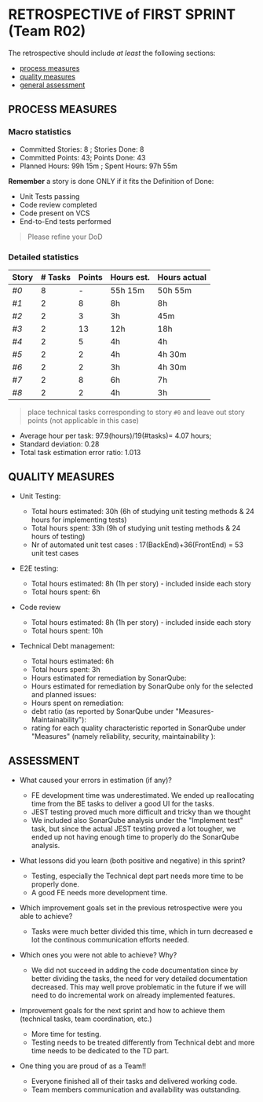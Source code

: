 # RETROSPECTIVE of FIRST SPRINT (Team R02)

The retrospective should include _at least_ the following
sections:

- [process measures](#process-measures)
- [quality measures](#quality-measures)
- [general assessment](#assessment)

## PROCESS MEASURES

### Macro statistics

- Committed Stories: 8 ; Stories Done: 8
- Committed Points: 43; Points Done: 43
- Planned Hours: 99h 15m ; Spent Hours: 97h 55m

**Remember** a story is done ONLY if it fits the Definition of Done:

- Unit Tests passing
- Code review completed
- Code present on VCS
- End-to-End tests performed

> Please refine your DoD

### Detailed statistics

| Story | # Tasks | Points | Hours est. | Hours actual     |
| ----- | ------- | ------ | ---------- | ---------------- |
| _#0_  | 8       | -      | 55h 15m    | 50h 55m          |
| _#1_  | 2       | 8      | 8h         | 8h               |
| _#2_  | 2       | 3      | 3h         | 45m              |
| _#3_  | 2       | 13     | 12h        | 18h              |
| _#4_  | 2       | 5      | 4h         | 4h               |
| _#5_  | 2       | 2      | 4h         | 4h 30m           |
| _#6_  | 2       | 2      | 3h         | 4h 30m           |
| _#7_  | 2       | 8      | 6h         | 7h               |
| _#8_  | 2       | 2      | 4h         | 3h               |

> place technical tasks corresponding to story `#0` and leave out story points (not applicable in this case)

- Average hour per task: 97.9(hours)/19(#tasks)= 4.07 hours; 
- Standard deviation: 0.28
- Total task estimation error ratio: 1.013

## QUALITY MEASURES

- Unit Testing:
  - Total hours estimated: 30h (6h of studying unit testing methods & 24 hours for implementing tests) 
  - Total hours spent: 33h (9h of studying unit testing methods & 24 hours of testing)
  - Nr of automated unit test cases : 17(BackEnd)+36(FrontEnd) = 53 unit test cases

- E2E testing:
  - Total hours estimated: 8h (1h per story) - included inside each story
  - Total hours spent: 6h
- Code review
  - Total hours estimated: 8h (1h per story) - included inside each story
  - Total hours spent: 10h
- Technical Debt management:
  - Total hours estimated: 6h
  - Total hours spent: 3h
  - Hours estimated for remediation by SonarQube: 
  - Hours estimated for remediation by SonarQube only for the selected and planned issues: 
  - Hours spent on remediation:
  - debt ratio (as reported by SonarQube under "Measures-Maintainability"):
  - rating for each quality characteristic reported in SonarQube under "Measures" (namely reliability, security, maintainability ):

## ASSESSMENT

- What caused your errors in estimation (if any)?
  - FE development time was underestimated. We ended up reallocating time from the BE tasks to deliver a good UI for the tasks.
  - JEST testing proved much more difficult and tricky than we thought
  - We included also SonarQube analysis under the "Implement test" task, but since the actual JEST testing proved a lot tougher, we ended up not having enough time to properly do the SonarQube analysis.


- What lessons did you learn (both positive and negative) in this sprint?
  - Testing, especially the Technical dept part needs more time to be properly done.
  - A good FE needs more development time.


- Which improvement goals set in the previous retrospective were you able to achieve?
  - Tasks were much better divided this time, which in turn decreased e lot the continous communication efforts needed.
- Which ones you were not able to achieve? Why?
  - We did not succeed in adding the code documentation since by better dividing the tasks, the need for very detailed documentation decreased. This may well prove problematic in the future if we will need to do incremental work on already implemented features. 

- Improvement goals for the next sprint and how to achieve them (technical tasks, team coordination, etc.)
  - More time for testing.
  - Testing needs to be treated differently from Technical debt and more time needs to be dedicated to the TD part.


- One thing you are proud of as a Team!!
  - Everyone finished all of their tasks and delivered working code.
  - Team members communication and availability was outstanding. 



